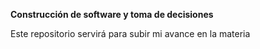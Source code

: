 **Construcción de software y toma de decisiones**

Este repositorio servirá para subir mi avance en la materia
